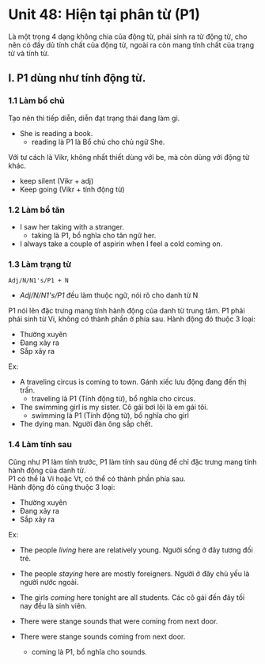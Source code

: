 # Unit 48: Hiện tại phân từ (P1)

Là một trong 4 dạng không chia của động từ, phái sinh ra từ động từ, cho nên có đầy dủ tính chất của động từ, ngoài ra còn mang tính chất của trạng từ và tính từ.


## I. P1 dùng như tính động từ.

### 1.1 Làm bổ chủ
Tạo nên thì tiếp diễn, diễn đạt trạng thái đang làm gì.
 - She is reading a book.
   - reading là P1 là Bổ chủ cho chủ ngữ She. 

Với tư cách là Vikr, không nhất thiết dùng với be, mà còn dùng với động từ khác.
 - keep silent (Vikr + adj)
 - Keep going (Vikr + tính động từ)

### 1.2 Làm bổ tân

 - I saw her taking with a stranger.
   - taking là P1, bổ nghĩa cho tân ngữ her.
 - I always take a couple of aspirin when I feel a cold coming on.
### 1.3 Làm trạng từ

```
Adj/N/N1's/P1 + N
```
- *Adj/N/N1's/P1* đều làm thuộc ngữ, nói rõ cho danh từ N

P1 nói lên đặc trưng mang tính hành động của danh từ trung tâm.
P1 phải phái sinh từ Vi, không có thành phần ở phía sau.
Hành động đó thuộc 3 loại:
 - Thường xuyên
 - Đang xảy ra
 - Sắp xảy ra

Ex:
 - A traveling circus is coming to town. Gánh xiếc lưu động đang đến thị trấn.
   - traveling là P1 (Tính động từ), bổ nghĩa cho circus.
 - The swimming girl is my sister. Cô gái bơi lội là em gái tôi.
   - swimming là P1 (Tính động từ), bổ nghĩa cho girl
 - The dying man. Người đàn ông sắp chết.

### 1.4 Làm tính sau

Cũng như P1 làm tính trước, P1 làm tính sau dùng để chỉ đặc trưng mang tính hành động của danh từ.\
P1 có thể là Vi hoặc Vt, có thể có thành phần phía sau.\
Hành động đó cũng thuộc 3 loại:
 - Thường xuyên
 - Đang xảy ra
 - Sắp xảy ra

Ex:
 - The people *living* here are relatively young. Người sống ở đây tương đối trẻ.
 - The people *staying* here are mostly foreigners. Người ở đây chủ yếu là người nước ngoài.
 - The girls *coming* here tonight are all students. Các cô gái đến đây tối nay đều là sinh viên. 

 - There were stange sounds that were coming from next door. 
 - There were stange sounds coming from next door.
   - coming là P1, bổ nghĩa cho sounds.
